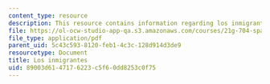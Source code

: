 ```yaml
---
content_type: resource
description: This resource contains information regarding los inmigrantes.
file: https://ol-ocw-studio-app-qa.s3.amazonaws.com/courses/21g-704-spanish-iv-spring-2005/89003d6147176223c5f60dd8253c0f75_MIT21G_704S05_los_in_v_llo.pdf
file_type: application/pdf
parent_uid: 5c43c593-8120-feb1-4c3c-128d914d3de9
resourcetype: Document
title: Los inmigrantes
uid: 89003d61-4717-6223-c5f6-0dd8253c0f75
---
```

